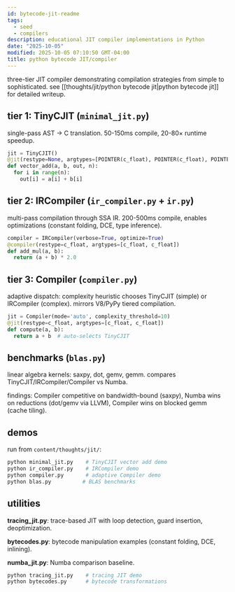 ```yaml
---
id: bytecode-jit-readme
tags:
  - seed
  - compilers
description: educational JIT compiler implementations in Python
date: "2025-10-05"
modified: 2025-10-05 07:10:50 GMT-04:00
title: python bytecode JIT/compiler
---
```


three-tier JIT compiler demonstrating compilation strategies from simple to sophisticated. see [[thoughts/jit/python bytecode jit|python bytecode jit]] for detailed writeup.

## tier 1: TinyCJIT (`minimal_jit.py`)

single-pass AST → C translation. 50-150ms compile, 20-80× runtime speedup.

```python
jit = TinyCJIT()
@jit(restype=None, argtypes=[POINTER(c_float), POINTER(c_float), POINTER(c_float), c_int])
def vector_add(a, b, out, n):
  for i in range(n):
    out[i] = a[i] + b[i]
```

## tier 2: IRCompiler (`ir_compiler.py` + `ir.py`)

multi-pass compilation through SSA IR. 200-500ms compile, enables optimizations (constant folding, DCE, type inference).

```python
compiler = IRCompiler(verbose=True, optimize=True)
@compiler(restype=c_float, argtypes=[c_float, c_float])
def add_mul(a, b):
  return (a + b) * 2.0
```

## tier 3: Compiler (`compiler.py`)

adaptive dispatch: complexity heuristic chooses TinyCJIT (simple) or IRCompiler (complex). mirrors V8/PyPy tiered compilation.

```python
jit = Compiler(mode='auto', complexity_threshold=10)
@jit(restype=c_float, argtypes=[c_float, c_float])
def compute(a, b):
  return a + b  # auto-selects TinyCJIT
```

## benchmarks (`blas.py`)

linear algebra kernels: saxpy, dot, gemv, gemm. compares TinyCJIT/IRCompiler/Compiler vs Numba.

findings: Compiler competitive on bandwidth-bound (saxpy), Numba wins on reductions (dot/gemv via LLVM), Compiler wins on blocked gemm (cache tiling).

## demos

run from `content/thoughts/jit/`:

```bash
python minimal_jit.py    # TinyCJIT vector add demo
python ir_compiler.py    # IRCompiler demo
python compiler.py       # adaptive Compiler demo
python blas.py          # BLAS benchmarks
```

## utilities

**tracing_jit.py**: trace-based JIT with loop detection, guard insertion, deoptimization.

**bytecodes.py**: bytecode manipulation examples (constant folding, DCE, inlining).

**numba_jit.py**: Numba comparison baseline.

```bash
python tracing_jit.py    # tracing JIT demo
python bytecodes.py      # bytecode transformations
```
